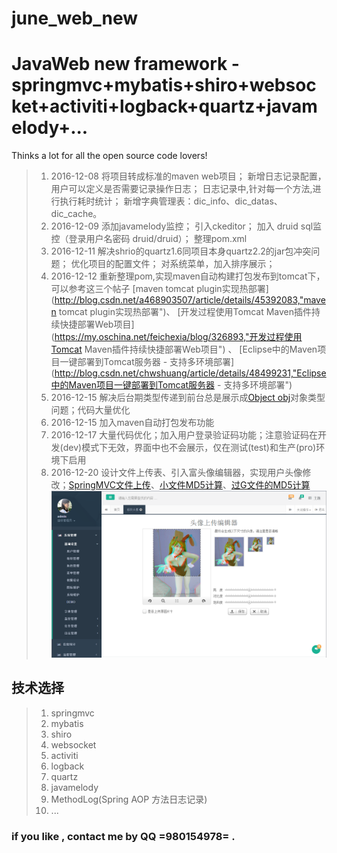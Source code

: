 # june_web_new
JavaWeb new framework - springmvc+mybatis+shiro+websocket+activiti+logback+quartz+javamelody+...
===
Thinks a lot for all the open source code lovers!

 > 1. 2016-12-08 
 	将项目转成标准的maven web项目；
	新增日志记录配置，用户可以定义是否需要记录操作日志；
	日志记录中,针对每一个方法,进行执行耗时统计；
	新增字典管理表：dic_info、dic_datas、dic_cache。
 > 2. 2016-12-09 
 	添加javamelody监控；
 	引入ckeditor；
 	加入 druid sql监控（登录用户名密码 druid/druid）；
 	整理pom.xml
 > 3. 2016-12-11 解决shrio的quartz1.6同项目本身quartz2.2的jar包冲突问题；
 	优化项目的配置文件；
 	对系统菜单，加入排序展示；
 > 4. 2016-12-12 重新整理pom,实现maven自动构建打包发布到tomcat下，可以参考这三个帖子
 [maven tomcat plugin实现热部署](http://blog.csdn.net/a468903507/article/details/45392083,"maven tomcat plugin实现热部署")、
 [开发过程使用Tomcat Maven插件持续快捷部署Web项目](https://my.oschina.net/feichexia/blog/326893,"开发过程使用Tomcat Maven插件持续快捷部署Web项目") 、
 [Eclipse中的Maven项目一键部署到Tomcat服务器 - 支持多环境部署](http://blog.csdn.net/chwshuang/article/details/48499231,"Eclipse中的Maven项目一键部署到Tomcat服务器 - 支持多环境部署")
 > 5. 2016-12-15 解决后台期类型传递到前台总是展示成[Object obj](http://www.cnblogs.com/aquriushu/p/5777844.html)对象类型问题；代码大量优化
 > 6. 2016-12-15 加入maven自动打包发布功能
 > 7. 2016-12-17 大量代码优化；加入用户登录验证码功能；注意验证码在开发(dev)模式下无效，界面中也不会展示，仅在测试(test)和生产(pro)环境下启用
 > 8. 2016-12-20 设计文件上传表、引入富头像编辑器，实现用户头像修改；[SpringMVC文件上传](http://www.cnblogs.com/fjsnail/p/3491033.html)、[小文件MD5计算](http://blog.csdn.net/wangqiuyun/article/details/22941433)、[过G文件的MD5计算](http://www.cnblogs.com/yaowukonga/p/3523668.html)
 <br>![Image text](https://github.com/junehappylove/img_lib/blob/master/june_web_new/richimage.png) <br>
 
 
 
## 技术选择 
 > 1. springmvc
 > 2. mybatis
 > 3. shiro
 > 4. websocket
 > 5. activiti
 > 6. logback
 > 7. quartz
 > 8. javamelody
 > 9. MethodLog(Spring AOP 方法日志记录)
 > 10. ...
 
### if you like , contact me by QQ =980154978= .
